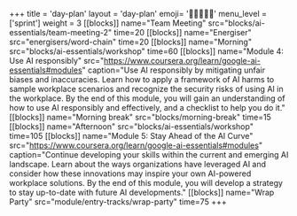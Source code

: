 +++
title = 'day-plan'
layout = 'day-plan'
emoji= '🧑🏾‍🤝‍🧑🏾'
menu_level = ['sprint']
weight = 3
[[blocks]]
name="Team Meeting"
src="blocks/ai-essentials/team-meeting-2"
time=20
[[blocks]]
name="Energiser"
src="energisers/word-chain"
time=20
[[blocks]]
name="Morning"
src="blocks/ai-essentials/workshop"
time=60
[[blocks]]
name="Module 4: Use AI responsibly"
src="https://www.coursera.org/learn/google-ai-essentials#modules"
caption="Use AI responsibly by mitigating unfair biases and inaccuracies. Learn how to apply a framework of AI harms to sample workplace scenarios and recognize the security risks of using AI in the workplace. By the end of this module, you will gain an understanding of how to use AI responsibly and effectively, and a checklist to help you do it."
[[blocks]]
name="Morning break"
src="blocks/morning-break"
time=15
[[blocks]]
name="Afternoon"
src="blocks/ai-essentials/workshop"
time=105
[[blocks]]
name="Module 5: Stay Ahead of the AI Curve"
src="https://www.coursera.org/learn/google-ai-essentials#modules"
caption="Continue developing your skills within the current and emerging AI landscape. Learn about the ways organizations have leveraged AI and consider how these innovations may inspire your own AI-powered workplace solutions. By the end of this module, you will develop a strategy to stay up-to-date with future AI developments."
[[blocks]]
name="Wrap Party"
src="module/entry-tracks/wrap-party"
time=75
+++
